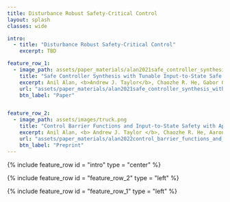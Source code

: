 ```yaml
---
title: Disturbance Robust Safety-Critical Control
layout: splash
classes: wide

intro:
  - title: "Disturbance Robust Safety-Critical Control"
    excerpt: TBD

feature_row_1:
  - image_path: assets/paper_materials/alan2021safe_controller_synthesis_with_tunable_input_to_state_safe_control_barrier_functions/issf_example.jpg
    title: "Safe Controller Synthesis with Tunable Input-to-State Safe Control Barrier Functions"
    excerpt: Anil Alan, <b>Andrew J. Taylor</b>, Chaozhe R. He, Gabor Orosz, and Aaron D. Ames, <i>IEEE Control Systems Letter</i>, vol. 6, pp. 908-913, 2021. <br> <br> <b>Abstract:</b> To bring complex systems into real world environments in a safe manner, they will have to be robust to uncertainties---both in the environment and the system.  This paper investigates the safety of control systems under input disturbances, wherein the disturbances can capture uncertainties in the system.  Safety, framed as forward invariance of sets in the state space, is ensured with the framework of control barrier functions (CBFs). Concretely, the definition of input-to-state safety (ISSf) is generalized to allow the synthesis of non-conservative, tunable controllers that are provably safe under varying disturbances. This is achieved by formulating the concept of tunable input-to-state safe control barrier functions (TISSf-CBFs), which guarantee safety for disturbances that vary with state and, therefore, provide less conservative means of accommodating uncertainty. The theoretical results are demonstrated with a simple control system with input disturbance and also applied to design a safe connected cruise controller for a heavy duty truck.
    url: "assets/paper_materials/alan2021safe_controller_synthesis_with_tunable_input_to_state_safe_control_barrier_functions/paper.pdf"
    btn_label: "Paper"


feature_row_2:
  - image_path: assets/images/truck.png
    title: "Control Barrier Functions and Input-to-State Safety with Application to Automated Vehicles"
    excerpt: Anil Alan, <b> Andrew J. Taylor </b>, Chaozhe R. He, Aaron D. Ames, and Gabor Orosz, submitted to <i>IEEE Transactions on Control Systems Technology (TCST)</i>, 2022. <br> <br> <b>Abstract:</b> Balancing safety and performance is one of the predominant challenges in modern control system design. Moreover, it is crucial to robustly ensure safety without inducing unnecessary conservativeness that degrades performance. In this work we present a constructive approach for safety-critical control synthesis via <i>Control Barrier Functions</i> (CBF). By filtering a hand-designed controller via a CBF, we are able to attain performant behavior while providing rigorous guarantees of safety. In the face of disturbances, robust safety and performance are simultaneously achieved through the notion of <i>Input-to-State Safety</i> (ISSf). We take a tutorial approach by developing the CBF-design methodology in parallel with an inverted pendulum example, making the challenges and sensitivities in the design process concrete. To establish the capability of the proposed approach, we consider the practical setting of safety-critical design via CBFs for a <i>connected automated vehicle</i> (CAV) in the form of a class-8 truck without a trailer. Through experimentation we see the impact of unmodeled disturbances in the truck's actuation system on the safety guarantees provided by CBFs. We characterize these disturbances and using ISSf, produce a robust controller that achieves safety without conceding performance. We evaluate our design both in simulation, and for the first time on an automotive system, experimentally.
    url: "assets/paper_materials/alan2022control_barrier_functions_and_input_to_state_safety_with_application_to_automated_vehicles/preprint.pdf"
    btn_label: "Preprint"
---
```


{% include feature_row id = "intro" type = "center" %}

{% include feature_row id = "feature_row_2" type = "left" %}

{% include feature_row id = "feature_row_1" type = "left" %}
